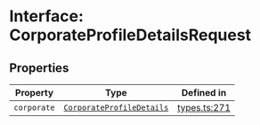 # Interface: CorporateProfileDetailsRequest

## Properties

| Property | Type | Defined in |
| ------ | ------ | ------ |
| `corporate` | [`CorporateProfileDetails`](/docs/packages/sdk/interfaces/CorporateProfileDetails.md) | [types.ts:271](https://github.com/monerium/js-monorepo/blob/main/packages/sdk/src/types.ts#L271) |
